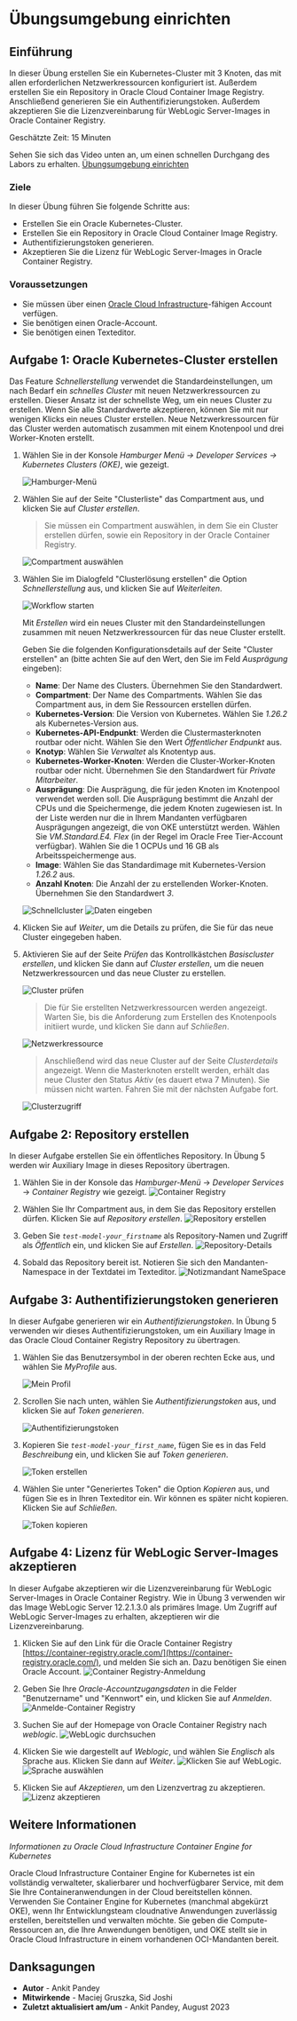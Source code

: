 # Übungsumgebung einrichten

## Einführung

In dieser Übung erstellen Sie ein Kubernetes-Cluster mit 3 Knoten, das mit allen erforderlichen Netzwerkressourcen konfiguriert ist. Außerdem erstellen Sie ein Repository in Oracle Cloud Container Image Registry. Anschließend generieren Sie ein Authentifizierungstoken. Außerdem akzeptieren Sie die Lizenzvereinbarung für WebLogic Server-Images in Oracle Container Registry.

Geschätzte Zeit: 15 Minuten

Sehen Sie sich das Video unten an, um einen schnellen Durchgang des Labors zu erhalten. [Übungsumgebung einrichten](videohub:1_zhvohpqq)

### Ziele

In dieser Übung führen Sie folgende Schritte aus:

*   Erstellen Sie ein Oracle Kubernetes-Cluster.
*   Erstellen Sie ein Repository in Oracle Cloud Container Image Registry.
*   Authentifizierungstoken generieren.
*   Akzeptieren Sie die Lizenz für WebLogic Server-Images in Oracle Container Registry.

### Voraussetzungen

*   Sie müssen über einen [Oracle Cloud Infrastructure](https://cloud.oracle.com/en_US/cloud-infrastructure)\-fähigen Account verfügen.
*   Sie benötigen einen Oracle-Account.
*   Sie benötigen einen Texteditor.

## Aufgabe 1: Oracle Kubernetes-Cluster erstellen

Das Feature _Schnellerstellung_ verwendet die Standardeinstellungen, um nach Bedarf ein _schnelles Cluster_ mit neuen Netzwerkressourcen zu erstellen. Dieser Ansatz ist der schnellste Weg, um ein neues Cluster zu erstellen. Wenn Sie alle Standardwerte akzeptieren, können Sie mit nur wenigen Klicks ein neues Cluster erstellen. Neue Netzwerkressourcen für das Cluster werden automatisch zusammen mit einem Knotenpool und drei Worker-Knoten erstellt.

1.  Wählen Sie in der Konsole _Hamburger Menü -> Developer Services -> Kubernetes Clusters (OKE)_, wie gezeigt.
    
    ![Hamburger-Menü](images/hamburger-menu.png " ")
    
2.  Wählen Sie auf der Seite "Clusterliste" das Compartment aus, und klicken Sie auf _Cluster erstellen_.
    
    > Sie müssen ein Compartment auswählen, in dem Sie ein Cluster erstellen dürfen, sowie ein Repository in der Oracle Container Registry.
    
    ![Compartment auswählen](images/select-compartment.png " ")
    
3.  Wählen Sie im Dialogfeld "Clusterlösung erstellen" die Option _Schnellerstellung_ aus, und klicken Sie auf _Weiterleiten_.
    
    ![Workflow starten](images/launch-workflow.png " ")
    
    Mit _Erstellen_ wird ein neues Cluster mit den Standardeinstellungen zusammen mit neuen Netzwerkressourcen für das neue Cluster erstellt.
    
    Geben Sie die folgenden Konfigurationsdetails auf der Seite "Cluster erstellen" an (bitte achten Sie auf den Wert, den Sie im Feld _Ausprägung_ eingeben):
    
    *   **Name**: Der Name des Clusters. Übernehmen Sie den Standardwert.
    *   **Compartment**: Der Name des Compartments. Wählen Sie das Compartment aus, in dem Sie Ressourcen erstellen dürfen.
    *   **Kubernetes-Version**: Die Version von Kubernetes. Wählen Sie _1.26.2_ als Kubernetes-Version aus.
    *   **Kubernetes-API-Endpunkt**: Werden die Clustermasterknoten routbar oder nicht. Wählen Sie den Wert _Öffentlicher Endpunkt_ aus.
    *   **Knotyp**: Wählen Sie _Verwaltet_ als Knotentyp aus.
    *   **Kubernetes-Worker-Knoten**: Werden die Cluster-Worker-Knoten routbar oder nicht. Übernehmen Sie den Standardwert für _Private Mitarbeiter_.
    *   **Ausprägung**: Die Ausprägung, die für jeden Knoten im Knotenpool verwendet werden soll. Die Ausprägung bestimmt die Anzahl der CPUs und die Speichermenge, die jedem Knoten zugewiesen ist. In der Liste werden nur die in Ihrem Mandanten verfügbaren Ausprägungen angezeigt, die von OKE unterstützt werden. Wählen Sie _VM.Standard.E4. Flex_ (in der Regel im Oracle Free Tier-Account verfügbar). Wählen Sie die 1 OCPUs und 16 GB als Arbeitsspeichermenge aus.
    *   **Image**: Wählen Sie das Standardimage mit Kubernetes-Version _1.26.2_ aus.
    *   **Anzahl Knoten**: Die Anzahl der zu erstellenden Worker-Knoten. Übernehmen Sie den Standardwert _3_.
    
    ![Schnellcluster](images/quick-cluster1.png " ") ![Daten eingeben](images/enter-data.png " ")
    
4.  Klicken Sie auf _Weiter_, um die Details zu prüfen, die Sie für das neue Cluster eingegeben haben.
    
5.  Aktivieren Sie auf der Seite _Prüfen_ das Kontrollkästchen _Basiscluster erstellen_, und klicken Sie dann auf _Cluster erstellen_, um die neuen Netzwerkressourcen und das neue Cluster zu erstellen.
    
    ![Cluster prüfen](images/review-cluster.png " ")
    
    > Die für Sie erstellten Netzwerkressourcen werden angezeigt. Warten Sie, bis die Anforderung zum Erstellen des Knotenpools initiiert wurde, und klicken Sie dann auf _Schließen_.
    
    ![Netzwerkressource](images/network-resource.png " ")
    
    > Anschließend wird das neue Cluster auf der Seite _Clusterdetails_ angezeigt. Wenn die Masterknoten erstellt werden, erhält das neue Cluster den Status _Aktiv_ (es dauert etwa 7 Minuten). Sie müssen nicht warten. Fahren Sie mit der nächsten Aufgabe fort.
    
    ![Clusterzugriff](images/cluster-access.png " ")
    

## Aufgabe 2: Repository erstellen

In dieser Aufgabe erstellen Sie ein öffentliches Repository. In Übung 5 werden wir Auxiliary Image in dieses Repository übertragen.

1.  Wählen Sie in der Konsole das _Hamburger-Menü_ -> _Developer Services_ -> _Container Registry_ wie gezeigt. ![Container Registry](images/container-registry.png)
    
2.  Wählen Sie Ihr Compartment aus, in dem Sie das Repository erstellen dürfen. Klicken Sie auf _Repository erstellen_. ![Repository erstellen](images/create-repository.png)
    
3.  Geben Sie _`test-model-your_firstname`_ als Repository-Namen und Zugriff als _Öffentlich_ ein, und klicken Sie auf _Erstellen_. ![Repository-Details](images/repository-details.png)
    
4.  Sobald das Repository bereit ist. Notieren Sie sich den Mandanten-Namespace in der Textdatei im Texteditor. ![Notizmandant NameSpace](images/tenancy-namespace.png)
    

## Aufgabe 3: Authentifizierungstoken generieren

In dieser Aufgabe generieren wir ein _Authentifizierungstoken_. In Übung 5 verwenden wir dieses Authentifizierungstoken, um ein Auxiliary Image in das Oracle Cloud Container Registry Repository zu übertragen.

1.  Wählen Sie das Benutzersymbol in der oberen rechten Ecke aus, und wählen Sie _MyProfile_ aus.
    
    ![Mein Profil](images/my-profile.png)
    
2.  Scrollen Sie nach unten, wählen Sie _Authentifizierungstoken_ aus, und klicken Sie auf _Token generieren_.
    
    ![Authentifizierungstoken](images/auth-token.png)
    
3.  Kopieren Sie _`test-model-your_first_name`_, fügen Sie es in das Feld _Beschreibung_ ein, und klicken Sie auf _Token generieren_.
    
    ![Token erstellen](images/create-token.png)
    
4.  Wählen Sie unter "Generiertes Token" die Option _Kopieren_ aus, und fügen Sie es in Ihren Texteditor ein. Wir können es später nicht kopieren. Klicken Sie auf _Schließen_.
    
    ![Token kopieren](images/copy-token.png)
    

## Aufgabe 4: Lizenz für WebLogic Server-Images akzeptieren

In dieser Aufgabe akzeptieren wir die Lizenzvereinbarung für WebLogic Server-Images in Oracle Container Registry. Wie in Übung 3 verwenden wir das Image WebLogic Server 12.2.1.3.0 als primäres Image. Um Zugriff auf WebLogic Server-Images zu erhalten, akzeptieren wir die Lizenzvereinbarung.

1.  Klicken Sie auf den Link für die Oracle Container Registry [https://container-registry.oracle.com/](https://container-registry.oracle.com/), und melden Sie sich an. Dazu benötigen Sie einen Oracle Account. ![Container Registry-Anmeldung](images/container-registry-sign-in.png)
    
2.  Geben Sie Ihre _Oracle-Accountzugangsdaten_ in die Felder "Benutzername" und "Kennwort" ein, und klicken Sie auf _Anmelden_. ![Anmelde-Container Registry](images/login-container-registry.png)
    
3.  Suchen Sie auf der Homepage von Oracle Container Registry nach _weblogic_. ![WebLogic durchsuchen](images/search-weblogic.png)
    
4.  Klicken Sie wie dargestellt auf _Weblogic_, und wählen Sie _Englisch_ als Sprache aus. Klicken Sie dann auf _Weiter_. ![Klicken Sie auf WebLogic.](images/click-weblogic.png) ![Sprache auswählen](images/select-language.png)
    
5.  Klicken Sie auf _Akzeptieren_, um den Lizenzvertrag zu akzeptieren. ![Lizenz akzeptieren](images/accept-license.png)
    

## Weitere Informationen

_Informationen zu Oracle Cloud Infrastructure Container Engine for Kubernetes_

Oracle Cloud Infrastructure Container Engine for Kubernetes ist ein vollständig verwalteter, skalierbarer und hochverfügbarer Service, mit dem Sie Ihre Containeranwendungen in der Cloud bereitstellen können. Verwenden Sie Container Engine for Kubernetes (manchmal abgekürzt OKE), wenn Ihr Entwicklungsteam cloudnative Anwendungen zuverlässig erstellen, bereitstellen und verwalten möchte. Sie geben die Compute-Ressourcen an, die Ihre Anwendungen benötigen, und OKE stellt sie in Oracle Cloud Infrastructure in einem vorhandenen OCI-Mandanten bereit.

## Danksagungen

*   **Autor** - Ankit Pandey
*   **Mitwirkende** - Maciej Gruszka, Sid Joshi
*   **Zuletzt aktualisiert am/um** - Ankit Pandey, August 2023